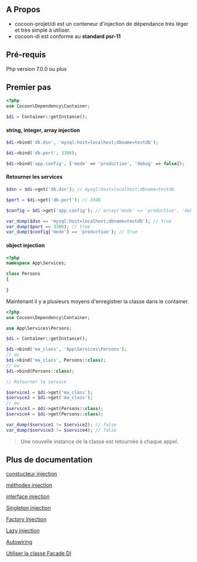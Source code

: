 ## A Propos

* cocoon-projet/di est un conteneur d'injection de dépendance très léger et très simple à utiliser.
* cocoon-di est conforme au **standard psr-11**

## Pré-requis

Php version 7.0.0 ou plus

## Premier pas

```php
<?php
use Cocoon\Dependency\Container;

$di = Container::getInstance();
```
#### string, integer, array injection

```php
$di->bind('db.dsn', 'mysql:host=localhost;dbname=testdb');

$di->bind('db.port', 3306);

$di->bind('app.config', ['mode' => 'production', 'debug' => false]);
```
#### Retourner les services

```php
$dsn = $di->get('db.dsn'); // mysql:host=localhost;dbname=testdb

$port = $di->get('db.port'); // 3306

$config = $di->get('app.config'); // array('mode' => 'production', 'debug' => false)

var_dump($dsn == 'mysql:host=localhost;dbname=testdb'); // true
var_dump($port == 3306); // true
var_dump($config['mode'] == 'production'); // true
```
#### object injection

```php
<?php
namespace App\Services;

class Persons
{
    
}    
```
Maintenant il y a plusieurs moyens d'enregistrer la classe dans le container.

```php
<?php
use Cocoon\Dependency\Container;

use App\Services\Persons;

$di = Container::getInstance();

$di->bind('ma_class', 'App\Services\Persons');
// ou
$di->bind('ma_class', Persons::class);
// ou
$di->bind(Persons::class);

// Retourner le service

$service1 = $di->get('ma_class');
$service2 = $di->get('ma_class');
// ou
$service3 = $di->get(Persons::class);
$service4 = $di->get(Persons::class);

var_dump($service1 != $service2); // false
var_dump($service3 != $service4); // false
```
> Une nouvelle instance de la classe est retournée à chaque appel.

## Plus de documentation

[constucteur injection](https://github.com/cocoon-projet/di/blob/master/docs/constructor_injection.md)

[méthodes injection](https://github.com/cocoon-projet/di/blob/master/docs/methodes_injection.md)

[interface injection](https://github.com/cocoon-projet/di/blob/master/docs/interface.md)

[Singleton injection](https://github.com/cocoon-projet/di/blob/master/docs/singleton.md)

[Factory injection](https://github.com/cocoon-projet/di/blob/master/docs/factory.md)

[Lazy injection](https://github.com/cocoon-projet/di/blob/master/docs/lazy.md)

[Autowiring](https://github.com/cocoon-projet/di/blob/master/docs/autowiring.md)

[Utiliser la classe Facade DI](https://github.com/cocoon-projet/di/blob/master/docs/DI.md)
